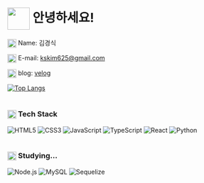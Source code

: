 # <img src="https://user-images.githubusercontent.com/83746849/137515913-9eedfb66-7acd-4f89-9a78-3acbd1a60bae.jpg" width="50" height="50" align="center"/> 안녕하세요!

<img src="https://user-images.githubusercontent.com/83746849/137515495-1c5cda69-10f7-48a4-ad60-e73234c07289.jpg" width="20" height="20" align="center"/> Name: 김경식

<img src="https://user-images.githubusercontent.com/83746849/137514562-fd2bf08e-35ab-4750-9f4b-2839c196b885.jpg" width="20" height="20" align="center"/> E-mail: kskim625@gmail.com

<img src="https://user-images.githubusercontent.com/83746849/140288593-a1f31e2a-56ed-475b-b480-3fa0f86bf262.jpg" width="20" height="20" align="center"/> blog: [velog](https://velog.io/@kskim625)

[![Top Langs](https://github-readme-stats.vercel.app/api/top-langs/?username=kskim625&layout=compact)](https://github.com/metleeha)

#

### <img src="https://user-images.githubusercontent.com/83746849/137511712-0fba10ad-d8bb-43e1-a429-3c2974a4bfa2.jpg" width="20" height="20" align="center"/> Tech Stack
![HTML5](https://img.shields.io/badge/HTML5-%23E34F26?style=flat&logo=HTML5&logoColor=white)
![CSS3](https://img.shields.io/badge/CSS3-%231572B6?style=flat&logo=CSS3&logoColor=white)
![JavaScript](https://img.shields.io/badge/JavaScript-%23F7DF1E?style=flat&logo=JavaScript&logoColor=white)
![TypeScript](https://img.shields.io/badge/TypeScript-%233178C6?style=flat&logo=TypeScript&logoColor=white)
![React](https://img.shields.io/badge/React-%2361DAFB?style=flat&logo=React&logoColor=white)
![Python](https://img.shields.io/badge/Python-%233776AB?style=flat&logo=Python&logoColor=white)

#

### <img src="https://user-images.githubusercontent.com/83746849/137513009-888e82aa-0465-46f1-8fa1-5e07350cde76.jpg" width="20" height="20" align="center"/> Studying...
![Node.js](https://img.shields.io/badge/Node.js-%23339933?style=flat&logo=Node.js&logoColor=white)
![MySQL](https://img.shields.io/badge/MySQL-%234479A1?style=flat&logo=MySQL&logoColor=white)
![Sequelize](https://img.shields.io/badge/Sequelize-%2352B0E7?style=flat&logo=Sequelize&logoColor=white)
